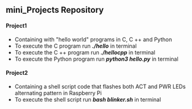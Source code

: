 ## mini_Projects Repository

#### Project1

- Containing with "hello world" programs in C, C ++ and Python
- To execute the C program run ***./hello*** in terminal
- To execute the C ++ program  run ***./hellocpp*** in terminal
- To execute the Python program run ***python3 hello.py*** in terminal

#### Project2

- Containing a shell script code that flashes both ACT and PWR LEDs alternating pattern in Raspberry Pi
- To execute the shell script run ***bash blinker.sh*** in terminal

